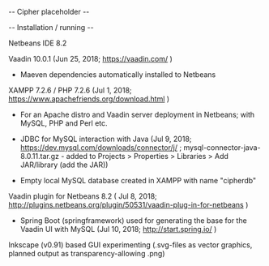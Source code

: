 -- Cipher placeholder --




-- Installation / running --

Netbeans IDE 8.2

Vaadin 10.0.1 (Jun 25, 2018; https://vaadin.com/ )

+ Maeven dependencies automatically installed to Netbeans

XAMPP 7.2.6 / PHP 7.2.6 (Jul 1, 2018; https://www.apachefriends.org/download.html )

+ For an Apache distro and Vaadin server deployment in Netbeans; with MySQL, PHP and Perl etc.

+ JDBC for MySQL interaction with Java (Jul 9, 2018; https://dev.mysql.com/downloads/connector/j/ ; mysql-connector-java-8.0.11.tar.gz - added to Projects > Properties > Libraries > Add JAR/library (add the JAR))

+ Empty local MySQL database created in XAMPP with name "cipherdb"

Vaadin plugin for Netbeans 8.2 ( Jul 8, 2018; http://plugins.netbeans.org/plugin/50531/vaadin-plug-in-for-netbeans )

+ Spring Boot (springframework) used for generating the base for the Vaadin UI with MySQL (Jul 10, 2018; http://start.spring.io/ )

Inkscape (v0.91) based GUI experimenting (.svg-files as vector graphics, planned output as transparency-allowing .png)
